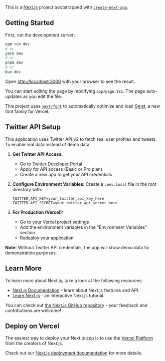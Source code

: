 This is a [Next.js](https://nextjs.org) project bootstrapped with [`create-next-app`](https://nextjs.org/docs/app/api-reference/cli/create-next-app).

## Getting Started

First, run the development server:

```bash
npm run dev
# or
yarn dev
# or
pnpm dev
# or
bun dev
```

Open [http://localhost:3000](http://localhost:3000) with your browser to see the result.

You can start editing the page by modifying `app/page.tsx`. The page auto-updates as you edit the file.

This project uses [`next/font`](https://nextjs.org/docs/app/building-your-application/optimizing/fonts) to automatically optimize and load [Geist](https://vercel.com/font), a new font family for Vercel.

## Twitter API Setup

This application uses Twitter API v2 to fetch real user profiles and tweets. To enable real data instead of demo data:

1. **Get Twitter API Access:**
   - Go to [Twitter Developer Portal](https://developer.twitter.com/en/portal/dashboard)
   - Apply for API access (Basic or Pro plan)
   - Create a new app to get your API credentials

2. **Configure Environment Variables:**
   Create a `.env.local` file in the root directory with:
   ```
   TWITTER_API_KEY=your_twitter_api_key_here
   TWITTER_API_SECRET=your_twitter_api_secret_here
   ```

3. **For Production (Vercel):**
   - Go to your Vercel project settings
   - Add the environment variables in the "Environment Variables" section
   - Redeploy your application

**Note:** Without Twitter API credentials, the app will show demo data for demonstration purposes.

## Learn More

To learn more about Next.js, take a look at the following resources:

- [Next.js Documentation](https://nextjs.org/docs) - learn about Next.js features and API.
- [Learn Next.js](https://nextjs.org/learn) - an interactive Next.js tutorial.

You can check out [the Next.js GitHub repository](https://github.com/vercel/next.js) - your feedback and contributions are welcome!

## Deploy on Vercel

The easiest way to deploy your Next.js app is to use the [Vercel Platform](https://vercel.com/new?utm_medium=default-template&filter=next.js&utm_source=create-next-app&utm_campaign=create-next-app-readme) from the creators of Next.js.

Check out our [Next.js deployment documentation](https://nextjs.org/docs/app/building-your-application/deploying) for more details.
